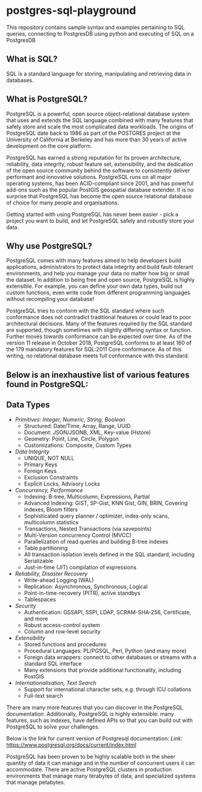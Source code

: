 # postgres-sql-playground
This repository contains sample syntax and examples pertaining to SQL queries, connecting to PostgresDB using python and executing of SQL on a PostgresDB


## What is SQL?
SQL is a standard language for storing, manipulating and retrieving data in databases.

## What is PostgreSQL?
PostgreSQL is a powerful, open source object-relational database system that uses and extends the SQL language combined with many features that safely store and scale the most complicated data workloads. The origins of PostgreSQL date back to 1986 as part of the POSTGRES project at the University of California at Berkeley and has more than 30 years of active development on the core platform.

PostgreSQL has earned a strong reputation for its proven architecture, reliability, data integrity, robust feature set, extensibility, and the dedication of the open source community behind the software to consistently deliver performant and innovative solutions. PostgreSQL runs on all major operating systems, has been ACID-compliant since 2001, and has powerful add-ons such as the popular PostGIS geospatial database extender. It is no surprise that PostgreSQL has become the open source relational database of choice for many people and organisations.

Getting started with using PostgreSQL has never been easier - pick a project you want to build, and let PostgreSQL safely and robustly store your data.

## Why use PostgreSQL?
PostgreSQL comes with many features aimed to help developers build applications, administrators to protect data integrity and build fault-tolerant environments, and help you manage your data no matter how big or small the dataset. In addition to being free and open source, PostgreSQL is highly extensible. For example, you can define your own data types, build out custom functions, even write code from different programming languages without recompiling your database!

PostgreSQL tries to conform with the SQL standard where such conformance does not contradict traditional features or could lead to poor architectural decisions. Many of the features required by the SQL standard are supported, though sometimes with slightly differing syntax or function. Further moves towards conformance can be expected over time. As of the version 11 release in October 2018, PostgreSQL conforms to at least 160 of the 179 mandatory features for SQL:2011 Core conformance. As of this writing, no relational database meets full conformance with this standard.

## Below is an inexhaustive list of various features found in PostgreSQL:

## Data Types
* *Primitives: Integer, Numeric, String, Boolean*
     * Structured: Date/Time, Array, Range, UUID
     * Document: JSON/JSONB, XML, Key-value (Hstore)
     * Geometry: Point, Line, Circle, Polygon
     * Customizations: Composite, Custom Types
* *Data Integrity*
     * UNIQUE, NOT NULL
     * Primary Keys
     * Foreign Keys
     * Exclusion Constraints
     * Explicit Locks, Advisory Locks
* *Concurrency, Performance*
     * Indexing: B-tree, Multicolumn, Expressions, Partial
     * Advanced Indexing: GiST, SP-Gist, KNN Gist, GIN, BRIN, Covering indexes, Bloom filters
     * Sophisticated query planner / optimizer, index-only scans, multicolumn statistics
     * Transactions, Nested Transactions (via savepoints)
     * Multi-Version concurrency Control (MVCC)
     * Parallelization of read queries and building B-tree indexes
     * Table partitioning
     * All transaction isolation levels defined in the SQL standard, including Serializable
     * Just-in-time (JIT) compilation of expressions
* *Reliability, Disaster Recovery*
     * Write-ahead Logging (WAL)
     * Replication: Asynchronous, Synchronous, Logical
     * Point-in-time-recovery (PITR), active standbys
     * Tablespaces
* *Security*
     * Authentication: GSSAPI, SSPI, LDAP, SCRAM-SHA-256, Certificate, and more
     * Robust access-control system
     * Column and row-level security
* *Extensibility*
     * Stored functions and procedures
     * Procedural Languages: PL/PGSQL, Perl, Python (and many more)
     * Foreign data wrappers: connect to other databases or streams with a standard SQL interface
     * Many extensions that provide additional functionality, including PostGIS
* *Internationalisation, Text Search*
     * Support for international character sets, e.g. through ICU collations
     * Full-text search

There are many more features that you can discover in the PostgreSQL documentation. Additionally, PostgreSQL is highly extensible: many features, such as indexes, have defined APIs so that you can build out with PostgreSQL to solve your challenges.

Below is the link for current version of Postgresql documentation:
*Link*: https://www.postgresql.org/docs/current/index.html 

PostgreSQL has been proven to be highly scalable both in the sheer quantity of data it can manage and in the number of concurrent users it can accommodate. There are active PostgreSQL clusters in production environments that manage many terabytes of data, and specialized systems that manage petabytes.

